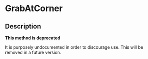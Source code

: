 # GrabAtCorner

## Description
**This method is deprecated**

It is purposely undocumented in order to discourage use. This will be removed in a future version. 
